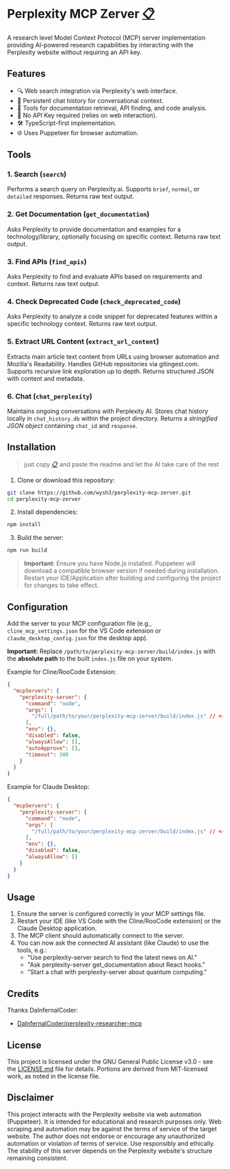 # Perplexity MCP Zerver <a href="https://raw.githubusercontent.com/wysh3/perplexity-mcp-zerver/main/README.md" title="Copy Full README Content (opens raw file view)">📋</a>

A research level Model Context Protocol (MCP) server implementation providing AI-powered research capabilities by interacting with the Perplexity website without requiring an API key.

## Features
- 🔍 Web search integration via Perplexity's web interface.
- 💬 Persistent chat history for conversational context.
- 📄 Tools for documentation retrieval, API finding, and code analysis.
- 🚫 No API Key required (relies on web interaction).
- 🛠️ TypeScript-first implementation.
- 🌐 Uses Puppeteer for browser automation.

## Tools

### 1. Search (`search`)
Performs a search query on Perplexity.ai. Supports `brief`, `normal`, or `detailed` responses. Returns raw text output.

### 2. Get Documentation (`get_documentation`)
Asks Perplexity to provide documentation and examples for a technology/library, optionally focusing on specific context. Returns raw text output.

### 3. Find APIs (`find_apis`)
Asks Perplexity to find and evaluate APIs based on requirements and context. Returns raw text output.

### 4. Check Deprecated Code (`check_deprecated_code`)
Asks Perplexity to analyze a code snippet for deprecated features within a specific technology context. Returns raw text output.

### 5. Extract URL Content (`extract_url_content`)
Extracts main article text content from URLs using browser automation and Mozilla's Readability. Handles GitHub repositories via gitingest.com. Supports recursive link exploration up to depth. Returns structured JSON with content and metadata.

### 6. Chat (`chat_perplexity`)
Maintains ongoing conversations with Perplexity AI. Stores chat history locally in `chat_history.db` within the project directory. Returns a *stringified JSON object* containing `chat_id` and `response`.

## Installation
> just copy <a href="https://raw.githubusercontent.com/wysh3/perplexity-mcp-zerver/main/README.md" title="Copy Full README Content (opens raw file view)">📋</a> and paste the readme and let the AI take care of the rest
1. Clone or download this repository:
```bash
git clone https://github.com/wysh3/perplexity-mcp-zerver.git
cd perplexity-mcp-zerver
```

2. Install dependencies:
```bash
npm install
```

3. Build the server:
```bash
npm run build
```

> **Important**: Ensure you have Node.js installed. Puppeteer will download a compatible browser version if needed during installation. Restart your IDE/Application after building and configuring the project for changes to take effect.

## Configuration

Add the server to your MCP configuration file (e.g., `cline_mcp_settings.json` for the VS Code extension or `claude_desktop_config.json` for the desktop app).

**Important:** Replace `/path/to/perplexity-mcp-zerver/build/index.js` with the **absolute path** to the built `index.js` file on your system.

Example for Cline/RooCode Extension:
```json
{
  "mcpServers": {
    "perplexity-server": {
      "command": "node",
      "args": [
        "/full/path/to/your/perplexity-mcp-zerver/build/index.js" // <-- Replace this path! (in case of windows for ex: "C:\\Users\\$USER\\Documents\\Cline\\MCP\\perplexity-mcp-zerver\\build\\index.js"
      ],
      "env": {},
      "disabled": false,
      "alwaysAllow": [],
      "autoApprove": [],
      "timeout": 300
    }
  }
}
```

Example for Claude Desktop:
```json
{
  "mcpServers": {
    "perplexity-server": {
      "command": "node",
      "args": [
        "/full/path/to/your/perplexity-mcp-zerver/build/index.js" // <-- Replace this path!
      ],
      "env": {},
      "disabled": false,
      "alwaysAllow": []
    }
  }
}
```

## Usage

1.  Ensure the server is configured correctly in your MCP settings file.
2.  Restart your IDE (like VS Code with the Cline/RooCode extension) or the Claude Desktop application.
3.  The MCP client should automatically connect to the server.
4.  You can now ask the connected AI assistant (like Claude) to use the tools, e.g.:
    *   "Use perplexity-server search to find the latest news on AI."
    *   "Ask perplexity-server get_documentation about React hooks."
    *   "Start a chat with perplexity-server about quantum computing."

## Credits

Thanks DaInfernalCoder:
- [DaInfernalCoder/perplexity-researcher-mcp](https://github.com/DaInfernalCoder/perplexity-researcher-mcp)


## License

This project is licensed under the GNU General Public License v3.0 - see the [LICENSE.md](LICENSE.md) file for details. Portions are derived from MIT-licensed work, as noted in the license file.

## Disclaimer

This project interacts with the Perplexity website via web automation (Puppeteer). It is intended for educational and research purposes only. Web scraping and automation may be against the terms of service of the target website. The author does not endorse or encourage any unauthorized automation or violation of terms of service. Use responsibly and ethically. The stability of this server depends on the Perplexity website's structure remaining consistent.
